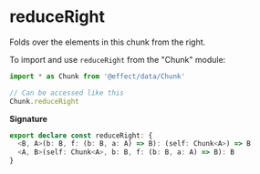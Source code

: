 # reduceRight

Folds over the elements in this chunk from the right.

To import and use `reduceRight` from the "Chunk" module:

```ts
import * as Chunk from '@effect/data/Chunk'

// Can be accessed like this
Chunk.reduceRight
```

**Signature**

```ts
export declare const reduceRight: {
  <B, A>(b: B, f: (b: B, a: A) => B): (self: Chunk<A>) => B
  <A, B>(self: Chunk<A>, b: B, f: (b: B, a: A) => B): B
}
```
